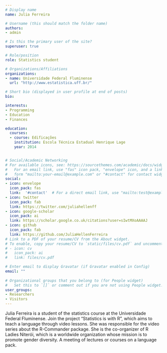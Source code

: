 ```yaml
---
# Display name
name: Julia Ferreira

# Username (this should match the folder name)
authors:
- admin

# Is this the primary user of the site?
superuser: true

# Role/position
role: Statistics student

# Organizations/Affiliations
organizations:
- name: Universidade Federal Fluminense
  url: "http://www.estatistica.uff.br/"

# Short bio (displayed in user profile at end of posts)
bio: 

interests:
- Programming
- Education
- Finances

education:
  courses:
  - course: Edificações
    institution: Escola Técnica Estadual Henrique Lage
    year: 2014


# Social/Academic Networking
# For available icons, see: https://sourcethemes.com/academic/docs/widgets/#icons
#   For an email link, use "fas" icon pack, "envelope" icon, and a link in the
#   form "mailto:your-email@example.com" or "#contact" for contact widget.
social:
- icon: envelope
  icon_pack: fas
  link:  '#contact'  # For a direct email link, use "mailto:test@example.org".
- icon: twitter
  icon_pack: fab
  link: https://twitter.com/juliahellenff
- icon: google-scholar
  icon_pack: ai
  link: https://scholar.google.co.uk/citations?user=sIwtMXoAAAAJ
- icon: github
  icon_pack: fab
  link: https://github.com/JuliaHellenFerreira
# Link to a PDF of your resume/CV from the About widget.
# To enable, copy your resume/CV to `static/files/cv.pdf` and uncomment the lines below.  
# - icon: cv
#   icon_pack: ai
#   link: files/cv.pdf

# Enter email to display Gravatar (if Gravatar enabled in Config)
email: ""
  
# Organizational groups that you belong to (for People widget)
#   Set this to `[]` or comment out if you are not using People widget.  
user_groups:
- Researchers
- Visitors
---
```


Julia Ferreira is a student of the statistics course at the Universidade Federal Fluminense. Join the project “Statistics is with R”, which aims to teach a language through video lessons. She was responsible for the video series about the R-Commander package. 
She is the co-organizer of R Ladies Niterói, which is a worldwide organization whose mission is to promote gender diversity.  A meeting of lectures or courses on a language pack.
